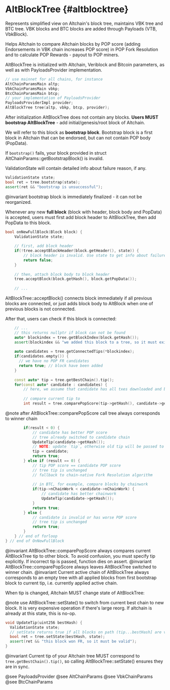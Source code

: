 # AltBlockTree {#altblocktree}

Represents simplified view on Altchain's block tree, maintains VBK tree and
BTC tree. VBK blocks and BTC blocks are added through Payloads (VTB, VbkBlock).

Helps Altchain to compare Altchain blocks by POP score (adding Endorsements
in VBK chain increases POP score) in POP Fork Resolution and to calculate POP
Rewards - payout to POP miners.

AltBlockTree is initialized with Altchain, Veriblock and Bitcoin parameters, as well as with PayloadsProvider implementation.
```c++
// use mainnet for all chains, for instance
AltChainParamsMain altp;
VbkChainParamsMain vbkp;
BtcChainParamsMain btcp;
// your implementation of PayloadsProvider
PayloadsProviderImpl provider;
AltBlockTree tree(altp, vbkp, btcp, provider);
```

After initialization AltBlockTree does not contain any blocks. 
**Users MUST bootstrap AltBlockTree** - add initial/genesis/root block of Altchain.

We will refer to this block as **bootstrap block**.
Bootstrap block is a first block in Altchain that can be endorsed, but can not contain POP body (PopData).

If `bootstrap()` fails, your block provided in struct AltChainParams::getBootstrapBlock() is invalid.

ValidationState will contain detailed info about failure reason, if any.

```c++
ValidationState state;
bool ret = tree.bootstrap(state);
assert(ret && "bootstrap is unsuccessful");
```

@invariant bootstrap block is immediately finalized - it can not be reorganized.

Whenever any new **full block** (block with header, block body and PopData) is accepted, 
users must first add block header to AltBlockTree, then add PopData to this block.
 
```c++
bool onNewFullBlock(Block block) {
    ValidationState state;
    
    // first, add block header
    if(!tree.acceptBlockHeader(block.getHeader(), state)) {
        // block header is invalid. Use state to get info about failure.
        return false;
    }
    
    // then, attach block body to block header
    tree.acceptBlock(block.getHash(), block.getPopData());
    
    // ...
``` 

AltBlockTree::acceptBlock() connects block immediately if all previous blocks are connected, or just adds block body to AltBlock when one of previous blocks is not connected.

After that, users can check if this block is connected:
```c++
    // ...
    // this returns nullptr if block can not be found
    auto* blockindex = tree.getBlockIndex(block.getHash());
    assert(blockindex && "we added this block to a tree, so it must exist");
    
    auto candidates = tree.getConnectedTips(*blockindex);
    if(candidates.empty()) {
      // we have no POP FR candidates
      return true; // block have been added
    }
    
    const auto* tip = tree.getBestChain().tip();
    for(const auto* candidate : candidates) {
        // here, we assume that candidate has all txes downloaded and block is fully available  
        
        // compare current tip to   
        int result = tree.comparePopScore(tip->getHash(), candidate->getHash());
```

@note after AltBlockTree::comparePopScore call tree always corresponds to winner chain

```c++
        if(result < 0) {
            // candidate has better POP score
            // tree already switched to candidate chain
            UpdateTip(candidate->getHash());
            // NOTE: update `tip`, otherwise old tip will be passed to first arg, and comparePopScore will die on assert
            tip = candidate;
            return true;
        } else if (result == 0) {
            // tip POP score == candidate POP score
            // tree tip is unchanged
            // fallback to chain-native Fork Resolution algorithm
            
            // in BTC, for example, compare blocks by chainwork
            if(tip->nChainWork < candidate->nChainWork) {
                // candidate has better chainwork
                UpdateTip(candidate->getHash());
            }
            return true;
        } else {
            // candidate is invalid or has worse POP score
            // tree tip is unchanged
            return true;
        }
    } // end of forloop
} // end of OnNewFullBlock
``` 

@invariant AltBlockTree::comparePopScore always compares current AltBlockTree tip to other block. To avoid confusion, you must specify tip explicitly. If incorrect tip is passed, function dies on assert.
@invariant AltBlockTree::comparePopScore always leaves AltBlockTree switched to winner chain.
@invariant Current active chain of AltBlockTree always corresponds to an empty tree with all applied blocks from first bootstrap block to current tip, i.e. currently applied active chain.

When tip is changed, Altchain MUST change state of AltBlockTree:

@note use AltBlockTree::setState() to switch from current best chain to new block. It is very expensive operation if there's large reorg. If altchain is already at this state, this is no-op.

```c++
void UpdateTip(uint256 bestHash) {
  ValidationState state;
  // setState returns true if all blocks on path (tip...bestHash] are valid
  bool ret = tree.setState(bestHash, state);
  assert(ret && "this block won FR, so it must be valid");
}
```
@invariant Current tip of your Altchain tree MUST correspond to `tree.getBestChain().tip()`, so calling AltBlockTree::setState() ensures they are in sync.

@see PayloadsProvider
@see AltChainParams
@see VbkChainParams
@see BtcChainParams